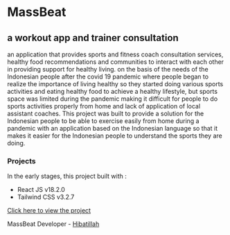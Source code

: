 # MassBeat
## a workout app and trainer consultation

an application that provides sports and fitness coach consultation services, healthy food recommendations and communities to interact with each other in providing support for healthy living.
on the basis of the needs of the Indonesian people after the covid 19 pandemic where people began to realize the importance of living healthy so they started doing various sports activities and eating healthy food to achieve a healthy lifestyle, but sports space was limited during the pandemic making it difficult for people to do sports activities properly from home and lack of application of local assistant coaches.
This project was built to provide a solution for the Indonesian people to be able to exercise easily from home during a pandemic with an application based on the Indonesian language so that it makes it easier for the Indonesian people to understand the sports they are doing.

### Projects

In the early stages, this project built with :
* React JS v18.2.0
* Tailwind CSS v3.2.7

[Click here to view the project](https://hibatillah.github.io/massbeat/)

MassBeat Developer - [Hibatillah](https://github.com/hibatillah)
